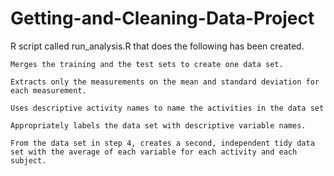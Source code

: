 # Getting-and-Cleaning-Data-Project

R script called run_analysis.R that does the following has been created. 

    Merges the training and the test sets to create one data set.

    Extracts only the measurements on the mean and standard deviation for each measurement. 

    Uses descriptive activity names to name the activities in the data set

    Appropriately labels the data set with descriptive variable names. 

    From the data set in step 4, creates a second, independent tidy data set with the average of each variable for each activity and each subject.
